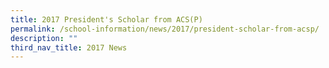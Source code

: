 ```yaml
---
title: 2017 President's Scholar from ACS(P)
permalink: /school-information/news/2017/president-scholar-from-acsp/
description: ""
third_nav_title: 2017 News
---
```

